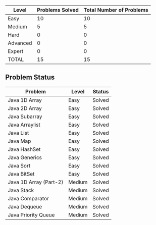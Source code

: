 |Level|Problems Solved|Total Number of Problems|
|-----|---------------|------------------------|
|Easy|10|10|
|Medium|5|5|
|Hard|0|0|
|Advanced|0|0|
|Expert|0|0|
|TOTAL|15|15|

Problem Status
---
Problem|Level|Status|
|------|-----|------|
|Java 1D Array|Easy|Solved|
|Java 2D Array|Easy|Solved|
|Java Subarray|Easy|Solved|
|Java Arraylist|Easy|Solved|
|Java List|Easy|Solved|
|Java Map|Easy|Solved|
|Java HashSet|Easy|Solved|
|Java Generics|Easy|Solved|
|Java Sort|Easy|Solved|
|Java BitSet|Easy|Solved|
|Java 1D Array (Part-2)|Medium|Solved|
|Java Stack|Medium|Solved|
|Java Comparator|Medium|Solved|
|Java Dequeue|Medium|Solved|
|Java Priority Queue|Medium|Solved|

